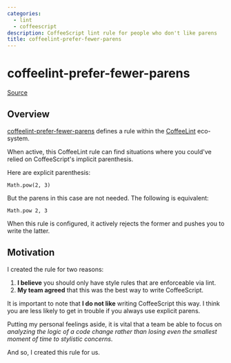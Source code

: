 ```yaml
---
categories:
  - lint
  - coffeescript
description: CoffeeScript lint rule for people who don't like parens
title: coffeelint-prefer-fewer-parens
---
```


# coffeelint-prefer-fewer-parens

[Source](https://github.com/jedcn/coffeelint-prefer-fewer-parens)

## Overview

[coffeelint-prefer-fewer-parens] defines a rule within the
[CoffeeLint] eco-system.

[coffeelint-prefer-fewer-parens]: https://www.npmjs.com/package/coffeelint-prefer-fewer-parens
[CoffeeLint]: http://www.coffeelint.org/

When active, this CoffeeLint rule can find situations where you
could've relied on CoffeeScript's implicit parenthesis.

Here are explicit parenthesis:

    Math.pow(2, 3)

But the parens in this case are not needed. The following is
equivalent:

    Math.pow 2, 3

When this rule is configured, it actively rejects the former and
pushes you to write the latter.

## Motivation

I created the rule for two reasons:

1. **I believe** you should only have style rules that are enforceable via lint.
2. **My team agreed** that this was the best way to write CoffeeScript.

It is important to note that **I do not like** writing CoffeeScript
this way. I think you are less likely to get in trouble if you always
use explicit parens.

Putting my personal feelings aside, it is vital that a team be able to
focus on *analyzing the logic of a code change rather than losing even
the smallest moment of time to stylistic concerns*.

And so, I created this rule for us.
